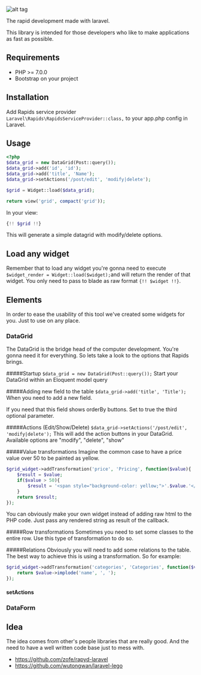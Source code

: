 ![alt tag](https://raw.githubusercontent.com/alrik11es/laravel-rapids/master/resources/images/laravel_rapids.png)

The rapid development made with laravel.

This library is intended for those developers who like to make applications as fast as possible.

## Requirements

* PHP >= 7.0.0
* Bootstrap on your project

## Installation

Add Rapids service provider `Laravel\Rapids\RapidsServiceProvider::class,` to your app.php config in Laravel.

## Usage

```php
<?php
$data_grid = new DataGrid(Post::query());
$data_grid->add('id', 'id');
$data_grid->add('title', 'Name');
$data_grid->setActions('/post/edit', 'modify|delete');

$grid = Widget::load($data_grid);

return view('grid', compact('grid'));
```

In your view:

```php
{!! $grid !!}
```
This will generate a simple datagrid with modify/delete options.

## Load any widget
Remember that to load any widget you're gonna need to execute `$widget_render = Widget::load($widget);`and will return the render of that widget. You only need to pass to blade as raw format `{!! $widget !!}`.
## Elements
In order to ease the usability of this tool we've created some widgets for you. Just to use on any place.
### DataGrid
The DataGrid is the bridge head of the computer development. You're gonna need it for everything. So lets take a look to the options that Rapids brings.

#####Startup
`$data_grid = new DataGrid(Post::query());` Start your DataGrid within an Eloquent model query

#####Adding new field to the table
`$data_grid->add('title', 'Title');` When you need to add a new field.

If you need that this field shows orderBy buttons. Set to true the third optional parameter.

#####Actions (Edit/Show/Delete)
`$data_grid->setActions('/post/edit', 'modify|delete');` This will add the action buttons in your DataGrid. Available options are "modify", "delete", "show"

#####Value transformations
Imagine the common case to have a price value over 50 to be painted as yellow.
```php
$grid_widget->addTransformation('price', 'Pricing', function($value){
    $result = $value;
    if($value > 50){
        $result = '<span style="background-color: yellow;">'.$value.'</span>';
    }
    return $result;
});
```
You can obviously make your own widget instead of adding raw html to the PHP code. Just pass any rendered string as result of the callback.

#####Row transformations
Sometimes you need to set some classes to the entire row. Use this type of transformation to do so.

#####Relations
Obviously you will need to add some relations to the table. The best way to achieve this is using a transformation. So for example:

```php
$grid_widget->addTransformation('categories', 'Categories', function($value){
    return $value->implode('name', ', ');
});
```

#### setActions
### DataForm

## Idea
The idea comes from other's people libraries that are really good. And the need to have a well written code base just to mess with.

* https://github.com/zofe/rapyd-laravel
* https://github.com/wutongwan/laravel-lego